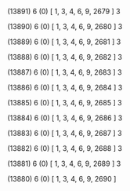 (13891) 6 (0) [ 1, 3, 4, 6, 9, 2679 ] 3 


(13890) 6 (0) [ 1, 3, 4, 6, 9, 2680 ] 3 


(13889) 6 (0) [ 1, 3, 4, 6, 9, 2681 ] 3 


(13888) 6 (0) [ 1, 3, 4, 6, 9, 2682 ] 3 


(13887) 6 (0) [ 1, 3, 4, 6, 9, 2683 ] 3 


(13886) 6 (0) [ 1, 3, 4, 6, 9, 2684 ] 3 


(13885) 6 (0) [ 1, 3, 4, 6, 9, 2685 ] 3 


(13884) 6 (0) [ 1, 3, 4, 6, 9, 2686 ] 3 


(13883) 6 (0) [ 1, 3, 4, 6, 9, 2687 ] 3 


(13882) 6 (0) [ 1, 3, 4, 6, 9, 2688 ] 3 


(13881) 6 (0) [ 1, 3, 4, 6, 9, 2689 ] 3 


(13880) 6 (0) [ 1, 3, 4, 6, 9, 2690 ]  

